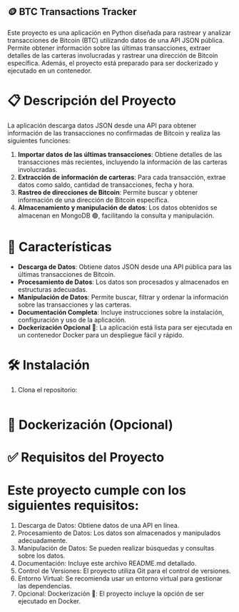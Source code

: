 ## 🪙 BTC Transactions Tracker

Este proyecto es una aplicación en Python diseñada para rastrear y analizar transacciones de Bitcoin (BTC) utilizando datos de una API JSON pública. Permite obtener información sobre las últimas transacciones, extraer detalles de las carteras involucradas y rastrear una dirección de Bitcoin específica. Además, el proyecto está preparado para ser dockerizado y ejecutado en un contenedor.

# 📋 Descripción del Proyecto

La aplicación descarga datos JSON desde una API para obtener información de las transacciones no confirmadas de Bitcoin y realiza las siguientes funciones:

1. **Importar datos de las últimas transacciones**: Obtiene detalles de las transacciones más recientes, incluyendo la información de las carteras involucradas.
2. **Extracción de información de carteras**: Para cada transacción, extrae datos como saldo, cantidad de transacciones, fecha y hora.
3. **Rastreo de direcciones de Bitcoin**: Permite buscar y obtener información de una dirección de Bitcoin específica.
4. **Almacenamiento y manipulación de datos**: Los datos obtenidos se almacenan en MongoDB 🟢, facilitando la consulta y manipulación.

# 🚀 Características

- **Descarga de Datos**: Obtiene datos JSON desde una API pública para las últimas transacciones de Bitcoin.
- **Procesamiento de Datos**: Los datos son procesados y almacenados en estructuras adecuadas.
- **Manipulación de Datos**: Permite buscar, filtrar y ordenar la información sobre las transacciones y las carteras.
- **Documentación Completa**: Incluye instrucciones sobre la instalación, configuración y uso de la aplicación.
- **Dockerización Opcional 🐳**: La aplicación está lista para ser ejecutada en un contenedor Docker para un despliegue fácil y rápido.

# 🛠 Instalación

1. Clona el repositorio:
   ```bash
# 🐳 Dockerización (Opcional)

# ✅ Requisitos del Proyecto


# Este proyecto cumple con los siguientes requisitos:

1. Descarga de Datos: Obtiene datos de una API en línea.
2. Procesamiento de Datos: Los datos son almacenados y manipulados adecuadamente.
3. Manipulación de Datos: Se pueden realizar búsquedas y consultas sobre los datos.
4. Documentación: Incluye este archivo README.md detallado.
5. Control de Versiones: El proyecto utiliza Git para el control de versiones.
6. Entorno Virtual: Se recomienda usar un entorno virtual para gestionar las dependencias.
7. Opcional: Dockerización 🐳: El proyecto incluye la opción de ser ejecutado en Docker.

